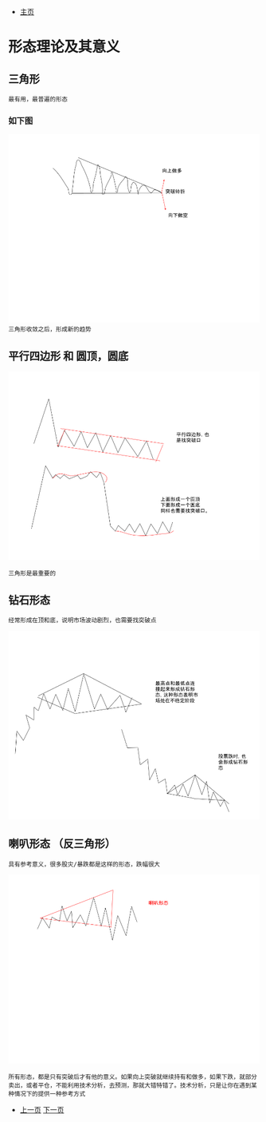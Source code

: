 
- [主页](../README.md)

 # 形态理论及其意义

 ## 三角形
 `最有用，最普遍的形态`

 ### 如下图
![Image](../assets/img/三角形.png)
`三角形收敛之后，形成新的趋势`

## 平行四边形 和 圆顶，圆底

![Image](../assets/img/平行四边形以及圆顶和圆底.png)

`三角形是最重要的`

## 钻石形态
`经常形成在顶和底，说明市场波动剧烈，也需要找突破点`

![Image](../assets/img/钻石形态.png)

## 喇叭形态 （反三角形）
`具有参考意义，很多股灾/暴跌都是这样的形态，跌幅很大`

![Image](../assets/img/喇叭形态.png)


`所有形态，都是只有突破后才有他的意义。如果向上突破就继续持有和做多，如果下跌，就部分卖出，或者平仓，不能利用技术分析，去预测，那就大错特错了。技术分析，只是让你在遇到某种情况下的提供一种参考方式`

- [上一页](./什么是通道线和拐点.md)     [下一页](./什么是M头W底什么是理查德沙贝克的逆转与持续理论.md)